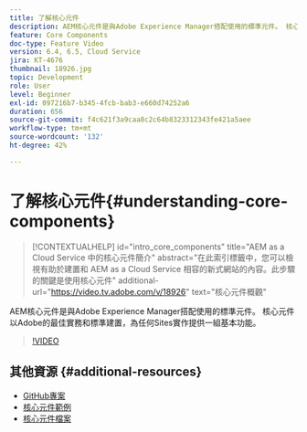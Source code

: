 ```yaml
---
title: 了解核心元件
description: AEM核心元件是與Adobe Experience Manager搭配使用的標準元件。 核心元件以Adobe的最佳實務和標準建置，為任何Sites實作提供一組基本功能。
feature: Core Components
doc-type: Feature Video
version: 6.4, 6.5, Cloud Service
jira: KT-4676
thumbnail: 18926.jpg
topic: Development
role: User
level: Beginner
exl-id: 097216b7-b345-4fcb-bab3-e660d74252a6
duration: 656
source-git-commit: f4c621f3a9caa8c2c64b8323312343fe421a5aee
workflow-type: tm+mt
source-wordcount: '132'
ht-degree: 42%

---
```


# 了解核心元件{#understanding-core-components}

>[!CONTEXTUALHELP]
>id="intro_core_components"
>title="AEM as a Cloud Service 中的核心元件簡介"
>abstract="在此索引標籤中，您可以檢視有助於建置和 AEM as a Cloud Service 相容的新式網站的內容。此步驟的關鍵是使用核心元件"
>additional-url="https://video.tv.adobe.com/v/18926" text="核心元件概觀"

AEM核心元件是與Adobe Experience Manager搭配使用的標準元件。 核心元件以Adobe的最佳實務和標準建置，為任何Sites實作提供一組基本功能。

>[!VIDEO](https://video.tv.adobe.com/v/18926?quality=12&learn=on)

## 其他資源 {#additional-resources}

* [GitHub專案](https://github.com/adobe/aem-core-wcm-components)
* [核心元件範例](https://www.aemcomponents.dev/)
* [核心元件檔案](https://experienceleague.adobe.com/docs/experience-manager-core-components/using/introduction.html?lang=zh-Hant)
